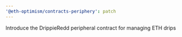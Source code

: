 ```yaml
---
'@eth-optimism/contracts-periphery': patch
---
```


Introduce the DrippieRedd peripheral contract for managing ETH drips
